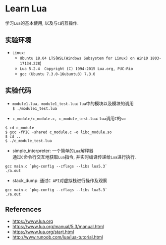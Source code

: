 # Learn Lua
学习`Lua`的基本使用, 以及与`C`的互操作.    

## 实验环境
- `Linux`:    
    - `Ubuntu 18.04 LTS`(`WSL(Windows Subsystem for Linux) on Win10 1803-17134.228`)    
    - `Lua 5.2.4  Copyright (C) 1994-2015 Lua.org, PUC-Rio`
    - `gcc (Ubuntu 7.3.0-16ubuntu3) 7.3.0`    

## 实验代码   
- `module1.lua, module1_test.lua`: `lua`中的模块以及模块的调用    
`$ ./module1_test.lua`    

- `c_module/c_module.c, c_module_test.lua`: `lua`调用`C`的`so`    
```
$ cd c_module
$ gcc -fPIC -shared c_module.c -o libc_module.so
$ cd ..
$ ./c_module_test.lua
```

- simple_interpreter: 一个简单的`Lua`解释器    
通过`C`命令行交互地获取`Lua`指令, 并实时编译传递给`Lua`进行执行.    
```
gcc main.c `pkg-config --cflags --libs lua5.3`
./a.out
```

- stack_dump: 通过`C API`对虚拟栈进行操作及观察    
```
gcc main.c `pkg-config --cflags --libs lua5.3`
./a.out
```

## References
- https://www.lua.org
- https://www.lua.org/manual/5.3/manual.html
- https://www.lua.org/start.html
- http://www.runoob.com/lua/lua-tutorial.html

